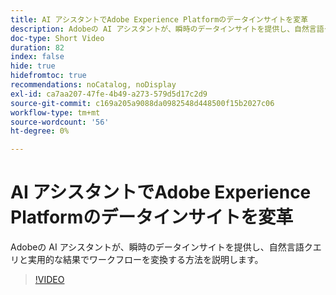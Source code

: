 ```yaml
---
title: AI アシスタントでAdobe Experience Platformのデータインサイトを変革
description: Adobeの AI アシスタントが、瞬時のデータインサイトを提供し、自然言語クエリと実用的な結果でワークフローを変換する方法を説明します。
doc-type: Short Video
duration: 82
index: false
hide: true
hidefromtoc: true
recommendations: noCatalog, noDisplay
exl-id: ca7aa207-47fe-4b49-a273-579d5d17c2d9
source-git-commit: c169a205a9088da0982548d448500f15b2027c06
workflow-type: tm+mt
source-wordcount: '56'
ht-degree: 0%

---
```


# AI アシスタントでAdobe Experience Platformのデータインサイトを変革

Adobeの AI アシスタントが、瞬時のデータインサイトを提供し、自然言語クエリと実用的な結果でワークフローを変換する方法を説明します。

<!-- 72_S653_3442539_81_how-ai-assistant-transforms-data-insights-in-adobe-experience-platform -->
>[!VIDEO](https://video.tv.adobe.com/v/3459913/?learn=on&enablevpops=true&captions=jpn)
